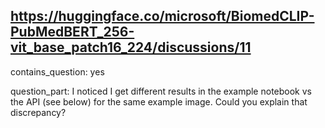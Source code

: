 ## https://huggingface.co/microsoft/BiomedCLIP-PubMedBERT_256-vit_base_patch16_224/discussions/11

contains_question: yes

question_part: I noticed I get different results in the example notebook vs the API (see below) for the same example image. Could you explain that discrepancy?